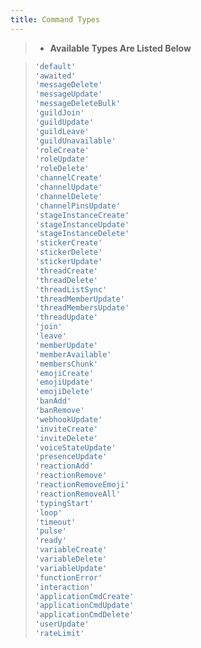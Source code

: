 ```yaml
---
title: Command Types
---
```


> * **Available Types Are Listed Below**

>```js
>'default'
>'awaited'
>'messageDelete'
>'messageUpdate'
>'messageDeleteBulk'
>'guildJoin'
>'guildUpdate'
>'guildLeave'
>'guildUnavailable'
>'roleCreate'
>'roleUpdate'
>'roleDelete'
>'channelCreate'
>'channelUpdate'
>'channelDelete'
>'channelPinsUpdate'
>'stageInstanceCreate'
>'stageInstanceUpdate'
>'stageInstanceDelete'
>'stickerCreate'
>'stickerDelete'
>'stickerUpdate'
>'threadCreate'
>'threadDelete'
>'threadListSync'
>'threadMemberUpdate'
>'threadMembersUpdate'
>'threadUpdate'
>'join'
>'leave'
>'memberUpdate'
>'memberAvailable'
>'membersChunk'
>'emojiCreate'
>'emojiUpdate'
>'emojiDelete'
>'banAdd'
>'banRemove'
>'webhookUpdate'
>'inviteCreate'
>'inviteDelete'
>'voiceStateUpdate'
>'presenceUpdate'
>'reactionAdd'
>'reactionRemove'
>'reactionRemoveEmoji'
>'reactionRemoveAll'
>'typingStart'
>'loop'
>'timeout'
>'pulse'
>'ready'
>'variableCreate'
>'variableDelete'
>'variableUpdate'
>'functionError'
>'interaction'
>'applicationCmdCreate'
>'applicationCmdUpdate'
>'applicationCmdDelete'
>'userUpdate'
>'rateLimit' 
>```